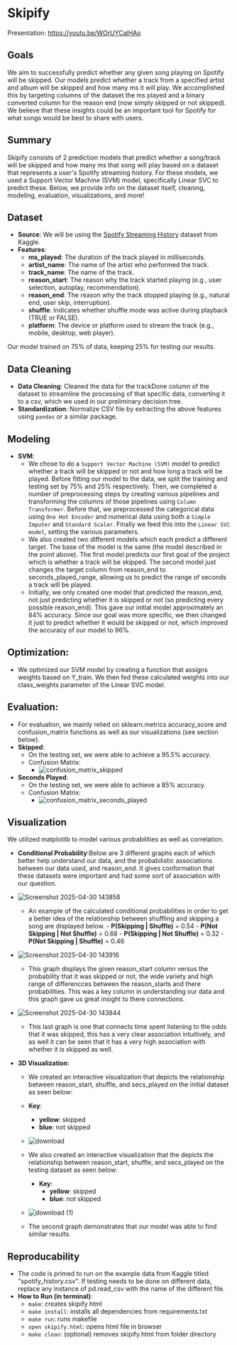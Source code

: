 # Skipify
Presentation: https://youtu.be/WOrUYCalHAo

## Goals
We aim to successfully predict whether any given song playing on Spotify will be skipped. Our models predict whether a track from a specified artist and album will be skipped and how many ms it will play. We accomplished this by targeting columns of the dataset the ms played and a binary converted column for the reason end (now simply skipped or not skipped). We believe that these insights could be an important tool for Spotify for what songs would be best to share with users.

## Summary
Skipify consists of 2 prediction models that predict whether a song/track will be skipped and how many ms that song will play based on a dataset that represents a user's Spotify streaming history. For these models, we used a Support Vector Machine (SVM) model, specifically Linear SVC to predict these. Below, we provide info on the dataset itself, cleaning, modeling, evaluation, visualizations, and more!

## Dataset
- **Source**: We will be using the [Spotify Streaming History](https://www.kaggle.com/datasets/sgoutami/spotify-streaming-history) dataset from Kaggle. 
- **Features**:
    - **ms_played**: The duration of the track played in milliseconds.
    - **artist_name**: The name of the artist who performed the track.
    - **track_name**: The name of the track.
    - **reason_start**: The reason why the track started playing (e.g., user selection, autoplay, recommendation).
    - **reason_end**: The reason why the track stopped playing (e.g., natural end, user skip, interruption).
    - **shuffle**: Indicates whether shuffle mode was active during playback (TRUE or FALSE).
    - **platform**: The device or platform used to stream the track (e.g., mobile, desktop, web player).
      
 Our model trained on 75% of data, keeping 25% for testing our results.

## Data Cleaning
- **Data Cleaning**: Cleaned the data for the trackDone column of the dataset to streamline the processing of that specific data, converting it to a csv, which we used in our preliminary decision tree.
- **Standardization**: Normalize CSV file by extracting the above features using `pandas` or a similar package.

## Modeling
- **SVM**:
    - We chose to do a `Support Vector Machine (SVM)` model to predict whether a track will be skipped or not and how long a track will be played. Before fitting our model to the data, we split the training and testing set by 75% and 25% respectively. Then, we completed a number of preprocessing steps by creating various pipelines and transforming the columns of those pipelines using `Column Transformer`. Before that, we preprocessed the categorical data using `One Hot Encoder` and numerical data using both a `Simple Imputer` and `Standard Scaler`. Finally we feed this into the `Linear SVC model`, setting the various parameters.
    - We also created two different models which each predict a different target. The base of the model is the same (the model described in the point above). The first model predicts our first goal of the project which is whether a track will be skipped. The second model just changes the target column from reason_end to seconds_played_range, allowing us to predict the range of seconds a track will be played.
    - Initially, we only created one model that predicted the reason_end, not just predicting whether it is skipped or not (so predicting every possible reason_end). This gave our initial model approximately an 84% accuracy. Since our goal was more specific, we then changed it just to predict whether it would be skipped or not, which improved the accuracy of our model to 96%.
 
## Optimization:
- We optimized our SVM model by creating a function that assigns weights based on Y_train. We then fed these calculated weights into our class_weights parameter of the Linear SVC model.

## Evaluation:
- For evaluation, we mainly relied on sklearn.metrics accuracy_score and confusion_matrix functions as well as our visualizations (see section below).
- **Skipped**:
    - On the testing set, we were able to achieve a 95.5% accuracy.
    - Confusion Matrix:
        - ![confusion_matrix_skipped](https://github.com/user-attachments/assets/abd6d298-a80f-4638-9800-679eec26dd3a)
- **Seconds Played**:
    - On the testing set, we were able to achieve a 85% accuracy.
    - Confusion Matrix:
        - ![confusion_matrix_seconds_played](https://github.com/user-attachments/assets/fd91bc3d-419c-4452-a266-eea6fb21974a)

## Visualization
We utilized matplotlib to model various probabilities as well as correlation.
- **Conditional Probability**:Below are 3 different graphs each of which better help understand our data, and the probabilistic associations between our data used, and reason_end. It gives conformation that these datasets were important and had some sort of association with our question.
- ![Screenshot 2025-04-30 143858](https://github.com/user-attachments/assets/64e62c9b-3d6f-4b64-a204-6a31a7443655)
  - An example of the calculated conditional probabilities in order to get a better idea of the relationship between shuffling and skipping a song are displayed below.
        - **P(Skipping | Shuffle)** = 0.54
        - **P(Not Skipping | Not Shuffle)** = 0.68
        - **P(Skipping | Not Shuffle)** = 0.32
        - **P(Not Skipping | Shuffle)** = 0.46
- ![Screenshot 2025-04-30 143916](https://github.com/user-attachments/assets/2e25b839-9282-4fa4-a8c0-73f2f2b375e4)
  - This graph displays the given reason_start column versus the probability that it was skipped or not, the wide variety and high range of differencces between the reason_starts and there probabilities. This was a key column in understanding our data and this graph gave us great insight to there connections.
- ![Screenshot 2025-04-30 143844](https://github.com/user-attachments/assets/b191a9a6-8b4d-4fcc-ad1f-75a315b87d3a)
    - This last graph is one that connects time spent listening to the odds that it was skipped, this has a very clear association intuitively, and as well it can be seen that it has a very high association with whether it is skipped as well.
 
- **3D Visualization**:
    - We created an interactive visualization that depicts the relationship between reason_start, shuffle, and secs_played on the initial dataset as seen below:
    - **Key**:
        - **yellow**: skipped
        - **blue**: not skipped        
     - ![download](https://github.com/user-attachments/assets/900be622-1484-4f81-9175-654481725ceb)
    - We also created an interactive visualization that the depicts the relationship between reason_start, shuffle, and secs_played on the testing dataset as seen below:
      - **Key**:
        - **yellow**: skipped
        - **blue**: not skipped 
     - ![download (1)](https://github.com/user-attachments/assets/93b9194c-6941-4a39-b851-3faab782278a)

    - The second graph demonstrates that our model was able to find similar results.




## Reproducability
- The code is primed to run on the example data from Kaggle titled "spotify_history.csv". If testing needs to be done on different data, replace any instance of pd.read_csv with the name of the different file.
- **How to Run (in terminal)**:
    - `make`: creates skipify html
    - `make install`: installs all dependencies from requirements.txt
    - `make run`: runs makefile
    - `open skipify.html`: opens html file in browser
    - `make clean`: (optional) removes skipify.html from folder directory
